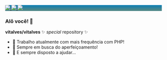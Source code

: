 <div style="background: linear-gradient(180deg, #0C7EB4 2%, #4D8789 80%);">
  <a href="https://instagram.com/vitalves" target="_blank">
    <img loading="lazy" src="https://img.shields.io/badge/-Instagram-%23E4405F?style=for-the-badge&logo=instagram&logoColor=white" target="_blank">
  </a>
  <a href = "mailto:contato@vitalves.com">
    <img loading="lazy" src="https://img.shields.io/badge/Gmail-D14836?style=for-the-badge&logo=gmail&logoColor=white" target="_blank">
  </a>
  <a href="https://www.linkedin.com/in/vitalves" target="_blank">
    <img loading="lazy" src="https://img.shields.io/badge/-LinkedIn-%230077B5?style=for-the-badge&logo=linkedin&logoColor=white" target="_blank">
  </a>
</div>

### Alô você! 👋

**vitalves/vitalves** ✨ _special_ repository ✨ 

- 🔭 Trabalho atualmente com mais frequência com PHP!
- 🌱 Sempre em busca do aperfeiçoamento!
- 👯 E sempre disposto a ajudar...
